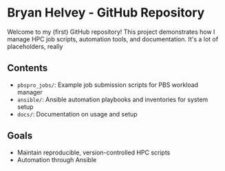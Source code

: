 # Bryan Helvey - GitHub Repository

Welcome to my (first) GitHub repository! This project demonstrates how I manage HPC job scripts, automation tools, and documentation. It's a lot of placeholders, really

## Contents
- `pbspro_jobs/`: Example job submission scripts for PBS workload manager
- `ansible/`: Ansible automation playbooks and inventories for system setup
- `docs/`: Documentation on usage and setup

## Goals
- Maintain reproducible, version-controlled HPC scripts
- Automation through Ansible
